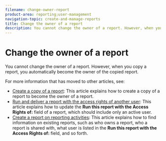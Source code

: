 ```yaml
---
filename: change-owner-report
product-area: reporting;user-management
navigation-topic: create-and-manage-reports
title: Change the owner of a report
description: You cannot change the owner of a report. However, when you copy a report, you automatically become the owner of the copied report.
---
```


# Change the owner of a report

You cannot change the owner of a report. However, when you copy a report, you automatically become the owner of the copied report.

For more information that has moved to other articles, see:

* [Create a copy of a report](../../../reports-and-dashboards/reports/creating-and-managing-reports/create-copy-report.md): This article explains how to create a copy of a report to become the owner of a report.
* [Run and deliver a report with the access rights of another user](../../../reports-and-dashboards/reports/creating-and-managing-reports/run-deliver-report-access-rights-another-user.md): This article explains how to update the **Run this report with the Access Rights of:** field of a report, which should include only an active user.
* [Create a report on reporting activities](../../../reports-and-dashboards/reports/report-usage/create-report-reporting-activities.md): This article explains how to find information on existing reports, such as who owns a report, who a report is shared with, what user is listed in the **Run this report with the Access Rights of:** field, and so forth.

